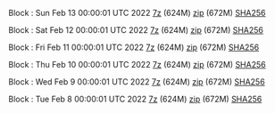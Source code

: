 Block : Sun Feb 13 00:00:01 UTC 2022 [7z](https://transfer.sh/gF2E7K/bootstrap.dat.20220213.7z) (624M) [zip](https://transfer.sh/0mBwsA/bootstrap.dat.20220213.zip) (672M) [SHA256](https://transfer.sh/22gOCe/sha256.txt)

Block : Sat Feb 12 00:00:01 UTC 2022 [7z](https://transfer.sh/pz3Mfg/bootstrap.dat.20220212.7z) (624M) [zip](https://transfer.sh/W3xSOa/bootstrap.dat.20220212.zip) (672M) [SHA256](https://transfer.sh/m9mfNh/sha256.txt)

Block : Fri Feb 11 00:00:01 UTC 2022 [7z](https://transfer.sh/VJ9dd0/bootstrap.dat.20220211.7z) (624M) [zip](https://transfer.sh/8AV3Sa/bootstrap.dat.20220211.zip) (672M) [SHA256](https://transfer.sh/lQSJk9/sha256.txt)

Block : Thu Feb 10 00:00:01 UTC 2022 [7z](https://transfer.sh/swlPXG/bootstrap.dat.20220210.7z) (624M) [zip](https://transfer.sh/LHgiYe/bootstrap.dat.20220210.zip) (672M) [SHA256](https://transfer.sh/EUYzsM/sha256.txt)

Block : Wed Feb  9 00:00:01 UTC 2022 [7z](https://transfer.sh/XIixQS/bootstrap.dat.20220209.7z) (624M) [zip](https://transfer.sh/Ll7b9I/bootstrap.dat.20220209.zip) (672M) [SHA256](https://transfer.sh/naywbz/sha256.txt)

Block : Tue Feb  8 00:00:01 UTC 2022 [7z](https://transfer.sh/7t0kv6/bootstrap.dat.20220208.7z) (624M) [zip](https://transfer.sh/iX1lzW/bootstrap.dat.20220208.zip) (672M) [SHA256](https://transfer.sh/KcdOdB/sha256.txt)
